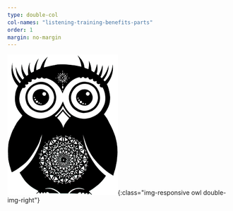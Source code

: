 ```yaml
---
type: double-col
col-names: "listening-training-benefits-parts"
order: 1
margin: no-margin
---
```


![Owl picture](/assets/images/owl.png){:class="img-responsive owl double-img-right"}